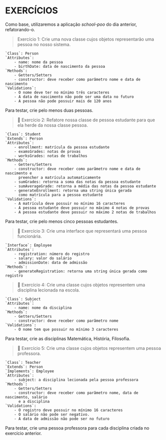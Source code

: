 # EXERCÍCIOS

Como base, utilizaremos a aplicação *school-poo* do dia anterior, refatorando-o.

> Exercício 1: Crie uma nova classe cujos objetos representarão uma pessoa no nosso sistema.

```
`Class`: Person
`Attributes`:
    - name: nome da pessoa
    - birthDate: data de nascimento da pessoa
`Methods`:
    - Getters/Setters
    - constructor: deve receber como parâmetro nome e data de nascimento
`Validations`:
    - O nome deve ter no mínimo três caracteres
    - A data de nascimento não pode ser uma data no futuro
    - A pessoa não pode possuir mais de 120 anos
```

Para testar, crie pelo menos duas pessoas.

> 🚀 Exercício 2: Refatore nossa classe de pessoa estudante para que ela herde da nossa classe pessoa.

```
`Class`: Student
`Extends`: Person
`Attributes`:
    - enrollment: matrícula da pessoa estudante
    - examsGrades: notas de provas
    - worksGrades: notas de trabalhos
`Methods`:
    - Getters/Setters
    - constructor: deve receber como parâmetro nome e data de nascimento e
      preencher a matrícula automaticamente
    - sumGrades: retorna a soma das notas da pessoa estudante
    - sumAverageGrade: retorna a média das notas da pessoa estudante
    - generateEnrollment: retorna uma string única gerada
      como matrícula para a pessoa estudante
`Validations`:
    - A matrícula deve possuir no mínimo 16 caracteres
    - A pessoa estudante deve possuir no máximo 4 notas de provas
    - A pessoa estudante deve possuir no máximo 2 notas de trabalhos
```

Para testar, crie pelo menos cinco pessoas estudantes.

> 🚀 Exercício 3: Crie uma interface que representará uma pessoa funcionária.

```
`Interface`: Employee
`Attributes`:
    - registration: número do registro
    - salary: valor do salário
    - admissionDate: data de admissão
`Methods`:
    - generateRegistration: retorna uma string única gerada como registro
```

> 🚀 Exercício 4: Crie uma classe cujos objetos representem uma disciplina lecionada na escola.

```
`Class`: Subject
`Attributes`:
    - name: nome da disciplina
`Methods`:
    - Getters/Setters
    - constructor: deve receber como parâmetro nome
`Validations`:
    - O nome tem que possuir no mínimo 3 caracteres
```

Para testar, crie as disciplinas Matemática, História, Filosofia.

> 🚀 Exercício 5: Crie uma classe cujos objetos representem uma pessoa professora.

```
`Class`: Teacher
`Extends`: Person
`Implements`: Employee
`Attributes`:
    - subject: a disciplina lecionada pela pessoa professora
`Methods`:
    - Getters/Setters
    - constructor: deve receber como parâmetro nome, data de nascimento, salário
      e a disciplina
`Validations`:
    - O registro deve possuir no mínimo 16 caracteres
    - O salário não pode ser negativo.
    - A data de admissão não pode ser no futuro
```

Para testar, crie uma pessoa professora para cada disciplina criada no exercício anterior.